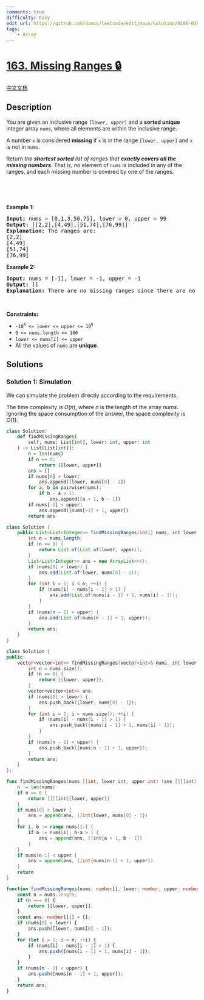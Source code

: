 ```yaml
---
comments: true
difficulty: Easy
edit_url: https://github.com/doocs/leetcode/edit/main/solution/0100-0199/0163.Missing%20Ranges/README_EN.md
tags:
    - Array
---
```


<!-- problem:start -->

# [163. Missing Ranges 🔒](https://leetcode.com/problems/missing-ranges)

[中文文档](/solution/0100-0199/0163.Missing%20Ranges/README.md)

## Description

<!-- description:start -->

<p>You are given an inclusive range <code>[lower, upper]</code> and a <strong>sorted unique</strong> integer array <code>nums</code>, where all elements are within the inclusive range.</p>

<p>A number <code>x</code> is considered <strong>missing</strong> if <code>x</code> is in the range <code>[lower, upper]</code> and <code>x</code> is not in <code>nums</code>.</p>

<p>Return <em>the <strong>shortest sorted</strong> list of ranges that <b>exactly covers all the missing numbers</b></em>. That is, no element of <code>nums</code> is included in any of the ranges, and each missing number is covered by one of the ranges.</p>

<p>&nbsp;</p>

<p>&nbsp;</p>
<p><strong class="example">Example 1:</strong></p>

<pre>
<strong>Input:</strong> nums = [0,1,3,50,75], lower = 0, upper = 99
<strong>Output:</strong> [[2,2],[4,49],[51,74],[76,99]]
<strong>Explanation:</strong> The ranges are:
[2,2]
[4,49]
[51,74]
[76,99]
</pre>

<p><strong class="example">Example 2:</strong></p>

<pre>
<strong>Input:</strong> nums = [-1], lower = -1, upper = -1
<strong>Output:</strong> []
<strong>Explanation:</strong> There are no missing ranges since there are no missing numbers.
</pre>

<p>&nbsp;</p>
<p><strong>Constraints:</strong></p>

<ul>
	<li><code>-10<sup>9</sup> &lt;= lower &lt;= upper &lt;= 10<sup>9</sup></code></li>
	<li><code>0 &lt;= nums.length &lt;= 100</code></li>
	<li><code>lower &lt;= nums[i] &lt;= upper</code></li>
	<li>All the values of <code>nums</code> are <strong>unique</strong>.</li>
</ul>

<!-- description:end -->

## Solutions

<!-- solution:start -->

### Solution 1: Simulation

We can simulate the problem directly according to the requirements.

The time complexity is $O(n)$, where $n$ is the length of the array $nums$. Ignoring the space consumption of the answer, the space complexity is $O(1)$.

<!-- tabs:start -->

```python
class Solution:
    def findMissingRanges(
        self, nums: List[int], lower: int, upper: int
    ) -> List[List[int]]:
        n = len(nums)
        if n == 0:
            return [[lower, upper]]
        ans = []
        if nums[0] > lower:
            ans.append([lower, nums[0] - 1])
        for a, b in pairwise(nums):
            if b - a > 1:
                ans.append([a + 1, b - 1])
        if nums[-1] < upper:
            ans.append([nums[-1] + 1, upper])
        return ans
```

```java
class Solution {
    public List<List<Integer>> findMissingRanges(int[] nums, int lower, int upper) {
        int n = nums.length;
        if (n == 0) {
            return List.of(List.of(lower, upper));
        }
        List<List<Integer>> ans = new ArrayList<>();
        if (nums[0] > lower) {
            ans.add(List.of(lower, nums[0] - 1));
        }
        for (int i = 1; i < n; ++i) {
            if (nums[i] - nums[i - 1] > 1) {
                ans.add(List.of(nums[i - 1] + 1, nums[i] - 1));
            }
        }
        if (nums[n - 1] < upper) {
            ans.add(List.of(nums[n - 1] + 1, upper));
        }
        return ans;
    }
}
```

```cpp
class Solution {
public:
    vector<vector<int>> findMissingRanges(vector<int>& nums, int lower, int upper) {
        int n = nums.size();
        if (n == 0) {
            return {{lower, upper}};
        }
        vector<vector<int>> ans;
        if (nums[0] > lower) {
            ans.push_back({lower, nums[0] - 1});
        }
        for (int i = 1; i < nums.size(); ++i) {
            if (nums[i] - nums[i - 1] > 1) {
                ans.push_back({nums[i - 1] + 1, nums[i] - 1});
            }
        }
        if (nums[n - 1] < upper) {
            ans.push_back({nums[n - 1] + 1, upper});
        }
        return ans;
    }
};
```

```go
func findMissingRanges(nums []int, lower int, upper int) (ans [][]int) {
	n := len(nums)
	if n == 0 {
		return [][]int{{lower, upper}}
	}
	if nums[0] > lower {
		ans = append(ans, []int{lower, nums[0] - 1})
	}
	for i, b := range nums[1:] {
		if a := nums[i]; b-a > 1 {
			ans = append(ans, []int{a + 1, b - 1})
		}
	}
	if nums[n-1] < upper {
		ans = append(ans, []int{nums[n-1] + 1, upper})
	}
	return
}
```

```ts
function findMissingRanges(nums: number[], lower: number, upper: number): number[][] {
    const n = nums.length;
    if (n === 0) {
        return [[lower, upper]];
    }
    const ans: number[][] = [];
    if (nums[0] > lower) {
        ans.push([lower, nums[0] - 1]);
    }
    for (let i = 1; i < n; ++i) {
        if (nums[i] - nums[i - 1] > 1) {
            ans.push([nums[i - 1] + 1, nums[i] - 1]);
        }
    }
    if (nums[n - 1] < upper) {
        ans.push([nums[n - 1] + 1, upper]);
    }
    return ans;
}
```

<!-- tabs:end -->

<!-- solution:end -->

<!-- problem:end -->
